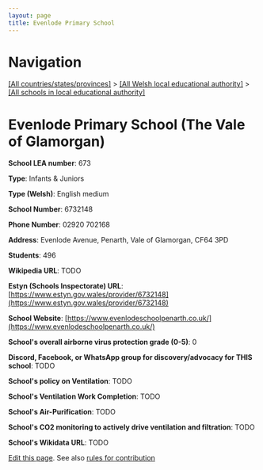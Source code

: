 ```yaml
---
layout: page
title: Evenlode Primary School
---
```

# Navigation

[[All countries/states/provinces]](../../..) > [[All Welsh local educational authority]](../..) > [[All schools in local educational authority]](..)

# Evenlode Primary School (The Vale of Glamorgan)

**School LEA number**: 673

**Type**: Infants & Juniors

**Type (Welsh)**: English medium

**School Number**: 6732148

**Phone Number**: 02920 702168

**Address**: Evenlode Avenue, Penarth, Vale of Glamorgan, CF64 3PD

**Students**: 496

**Wikipedia URL**: TODO

**Estyn (Schools Inspectorate) URL**: [https://www.estyn.gov.wales/provider/6732148](https://www.estyn.gov.wales/provider/6732148)

**School Website**: [https://www.evenlodeschoolpenarth.co.uk/](https://www.evenlodeschoolpenarth.co.uk/)

**School's overall airborne virus protection grade (0-5)**: 0

**Discord, Facebook, or WhatsApp group for discovery/advocacy for THIS school**: TODO

**School's policy on Ventilation**: TODO

**School's Ventilation Work Completion**: TODO

**School's Air-Purification**: TODO

**School's CO2 monitoring to actively drive ventilation and filtration**: TODO

**School's Wikidata URL**: TODO




[Edit this page](https://github.com/ventilate-schools/Wales/edit/prif/./The_Vale_of_Glamorgan/Evenlode_Primary_School.md). See also [rules for contribution](../../../contribution-rules/)
